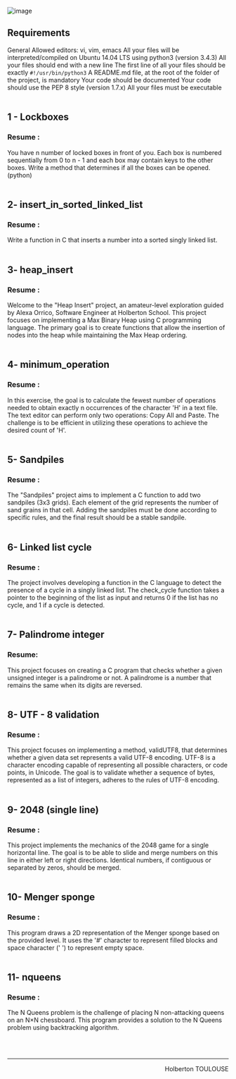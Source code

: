 ![image](https://github.com/TessierV/holbertonschool-interview/assets/113889290/2c44e2e9-b5b2-43cf-b30b-ee1393fcac4b)


## Requirements

General
Allowed editors: vi, vim, emacs
All your files will be interpreted/compiled on Ubuntu 14.04 LTS using python3 (version 3.4.3)
All your files should end with a new line
The first line of all your files should be exactly ``#!/usr/bin/python3``
A README.md file, at the root of the folder of the project, is mandatory
Your code should be documented
Your code should use the PEP 8 style (version 1.7.x)
All your files must be executable
<br><br>

## 1 - Lockboxes

### Resume :
You have n number of locked boxes in front of you. Each box is numbered sequentially from 0 to n - 1 and each box may contain keys to the other boxes.
Write a method that determines if all the boxes can be opened. (python)
<br><br>

## 2- insert_in_sorted_linked_list

### Resume :
Write a function in C that inserts a number into a sorted singly linked list.
<br><br>

## 3- heap_insert

### Resume :
Welcome to the "Heap Insert" project, an amateur-level exploration guided by Alexa Orrico, Software Engineer at Holberton School. This project focuses on implementing a Max Binary Heap using C programming language. The primary goal is to create functions that allow the insertion of nodes into the heap while maintaining the Max Heap ordering.
<br><br>

## 4- minimum_operation

### Resume :
In this exercise, the goal is to calculate the fewest number of operations needed to obtain exactly n occurrences of the character 'H' in a text file. The text editor can perform only two operations: Copy All and Paste. The challenge is to be efficient in utilizing these operations to achieve the desired count of 'H'.
<br><br>

## 5- Sandpiles

### Resume :
The "Sandpiles" project aims to implement a C function to add two sandpiles (3x3 grids). Each element of the grid represents the number of sand grains in that cell. Adding the sandpiles must be done according to specific rules, and the final result should be a stable sandpile.
<br><br>

## 6- Linked list cycle

### Resume :
The project involves developing a function in the C language to detect the presence of a cycle in a singly linked list. The check_cycle function takes a pointer to the beginning of the list as input and returns 0 if the list has no cycle, and 1 if a cycle is detected.
<br><br>

## 7- Palindrome integer

### Resume:
This project focuses on creating a C program that checks whether a given unsigned integer is a palindrome or not. A palindrome is a number that remains the same when its digits are reversed.
<br><br>

## 8- UTF - 8 validation

### Resume :
This project focuses on implementing a method, validUTF8, that determines whether a given data set represents a valid UTF-8 encoding. UTF-8 is a character encoding capable of representing all possible characters, or code points, in Unicode. The goal is to validate whether a sequence of bytes, represented as a list of integers, adheres to the rules of UTF-8 encoding.
<br><br>

## 9- 2048 (single line)

### Resume :
This project implements the mechanics of the 2048 game for a single horizontal line. The goal is to be able to slide and merge numbers on this line in either left or right directions. Identical numbers, if contiguous or separated by zeros, should be merged.
<br><br>

## 10- Menger sponge

### Resume :
This program draws a 2D representation of the Menger sponge based on the provided level. It uses the '#' character to represent filled blocks and space character (' ') to represent empty space.
<br><br>

## 11- nqueens

### Resume :
The N Queens problem is the challenge of placing N non-attacking queens on an N×N chessboard. This program provides a solution to the N Queens problem using backtracking algorithm.
<br><br>


<br/><hr>
<p align="right">Holberton TOULOUSE</p>
